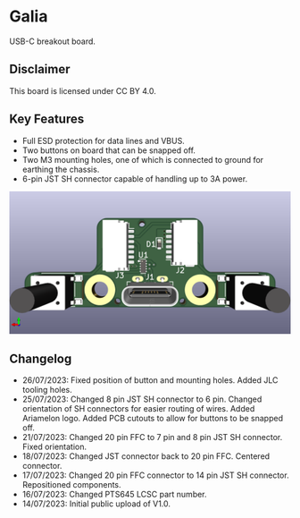 # Galia
USB-C breakout board.

## Disclaimer
This board is licensed under CC BY 4.0.
## Key Features
* Full ESD protection for data lines and VBUS.
* Two buttons on board that can be snapped off.
* Two M3 mounting holes, one of which is connected to ground for earthing the chassis.
* 6-pin JST SH connector capable of handling up to 3A power.

![Render](Showcase/Render.png)

## Changelog
* 26/07/2023: Fixed position of button and mounting holes. Added JLC tooling holes.
* 25/07/2023: Changed 8 pin JST SH connector to 6 pin. Changed orientation of SH connectors for easier routing of wires. Added Ariamelon logo. Added PCB cutouts to allow for buttons to be snapped off.
* 21/07/2023: Changed 20 pin FFC to 7 pin and 8 pin JST SH connector. Fixed orientation.
* 18/07/2023: Changed JST connector back to 20 pin FFC. Centered connector.
* 17/07/2023: Changed 20 pin FFC connector to 14 pin JST SH connector. Repositioned components.
* 16/07/2023: Changed PTS645 LCSC part number.
* 14/07/2023: Initial public upload of V1.0.
